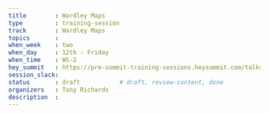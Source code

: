 ```yaml
---
title        : Wardley Maps
type         : training-session
track        : Wardley Maps
topics       : 
when_week    : two
when_day     : 12th - Friday
when_time    : WS-2
hey_summit   : https://pre-summit-training-sessions.heysummit.com/talks/introduction-to-wardley-mapping-3/
session_slack:
status       : draft           # draft, review-content, done
organizers   : Tony Richards
description  : 
---
```




